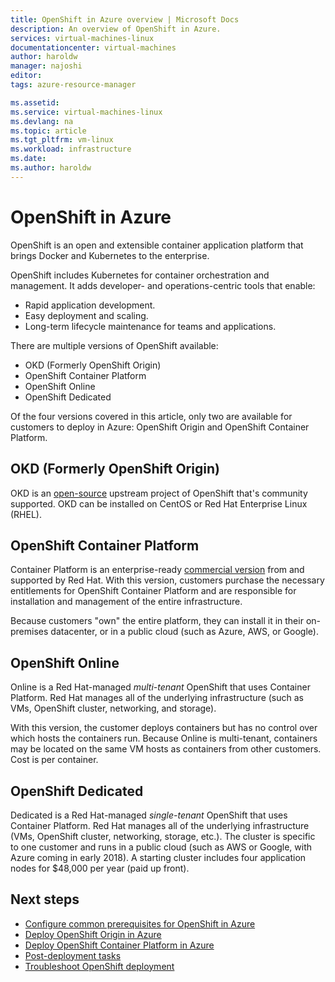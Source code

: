 ```yaml
---
title: OpenShift in Azure overview | Microsoft Docs
description: An overview of OpenShift in Azure.
services: virtual-machines-linux
documentationcenter: virtual-machines
author: haroldw
manager: najoshi
editor: 
tags: azure-resource-manager

ms.assetid: 
ms.service: virtual-machines-linux
ms.devlang: na
ms.topic: article
ms.tgt_pltfrm: vm-linux
ms.workload: infrastructure
ms.date: 
ms.author: haroldw
---
```


# OpenShift in Azure

OpenShift is an open and extensible container application platform that brings Docker and Kubernetes to the enterprise.  

OpenShift includes Kubernetes for container orchestration and management. It adds developer- and operations-centric tools that enable:

- Rapid application development.
- Easy deployment and scaling.
- Long-term lifecycle maintenance for teams and applications.

There are multiple versions of OpenShift available:

- OKD (Formerly OpenShift Origin)
- OpenShift Container Platform
- OpenShift Online
- OpenShift Dedicated

Of the four versions covered in this article, only two are available for customers to deploy in Azure: OpenShift Origin and OpenShift Container Platform.

## OKD (Formerly OpenShift Origin)

OKD is an [open-source](https://www.okd.io/) upstream project of OpenShift that's community supported. OKD can be installed on CentOS or Red Hat Enterprise Linux (RHEL).

## OpenShift Container Platform

Container Platform is an enterprise-ready [commercial version](https://www.openshift.com) from and supported by Red Hat. With this version, customers purchase the necessary entitlements for OpenShift Container Platform and are responsible for installation and management of the entire infrastructure.

Because customers "own" the entire platform, they can install it in their on-premises datacenter, or in a public cloud (such as Azure, AWS, or Google).

## OpenShift Online

Online is a Red Hat-managed *multi-tenant* OpenShift that uses Container Platform. Red Hat manages all of the underlying infrastructure (such as VMs, OpenShift cluster, networking, and storage). 

With this version, the customer deploys containers but has no control over which hosts the containers run. Because Online is multi-tenant, containers may be located on the same VM hosts as containers from other customers. Cost is per container.

## OpenShift Dedicated

Dedicated is a Red Hat-managed *single-tenant* OpenShift that uses Container Platform. Red Hat manages all of the underlying infrastructure (VMs, OpenShift cluster, networking, storage, etc.). The cluster is specific to one customer and runs in a public cloud (such as AWS or Google, with Azure coming in early 2018). A starting cluster includes four application nodes for $48,000 per year (paid up front).

## Next steps

- [Configure common prerequisites for OpenShift in Azure](./openshift-prerequisites.md)
- [Deploy OpenShift Origin in Azure](./openshift-origin.md)
- [Deploy OpenShift Container Platform in Azure](./openshift-container-platform.md)
- [Post-deployment tasks](./openshift-post-deployment.md)
- [Troubleshoot OpenShift deployment](./openshift-troubleshooting.md)
